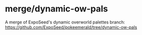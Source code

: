 # merge/dynamic-ow-pals

A merge of ExpoSeed's dynamic overworld palettes branch:
https://github.com/ExpoSeed/pokeemerald/tree/dynamic-ow-pals